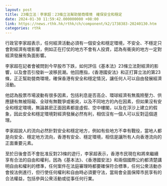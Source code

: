 ```yaml
---
layout: post
title: 23條立法｜李家超：23條立法幫助營商環境　確保安全和穩定
date: 2024-01-30 11:59:42.000000000 +08:00
link: https://news.rthk.hk/rthk/ch/component/k2/1738383-20240130.htm
categories: rthk
---
```


行政官李家超表示，任何經濟活動必須有一個安全和穩定環境，不安全、不穩定只會對經濟有壞影響，例如正在打仗的地方不會有人投資，認為有衝突的地方一定對經濟發展有負面影響。

李家超在記者會被問到今早股市下跌，如何評估《基本法》23條立法對經濟的影響，以及會否引發新一波移民潮。他回應指，《香港國安法》和正打算立法的第23條，正正幫助營商環境，確保香港有安全和穩定情況，讓任何人可以自由發展經濟活動。

他認為股票市場波動有很多因素，包括利息是否高企、環球經濟有無風險壓力、供應鏈有無被阻礙、全球有無戰爭或衝突，以及不同地方的內在因素，但如果沒有安全和穩定環境，無論甚麽正面因素都是虛假、空中樓閣，以及在浮沙上建立的假象，因此安全和穩定環境對經濟發展必然有利，相信沒有一個人可以反對這個道理。

李家超說人的流向必然針對安全和穩定地方，例如有些地方不幸有戰役，當地人都是向安全、穩定地方流向，香港有安全、穩定環境，相信是讓所有人向香港流向的正面重要元素。

至於日後會否不會批准反對23條的遊行，李家超表示，香港市民現在和將來繼續享有合法的自由和權利，因為《基本法》、《香港國安法》和兩個國際公約都清楚講明自由和權利的標準，任何案件在法庭審理時都要確保符合標準，任何公衆活動亦會按法例進行，但行使任何權利和自由時必須要守法，當局會全面保障市民享有的合法權益，包括參與公衆活動或從事任何行業。
